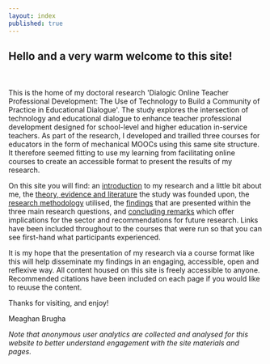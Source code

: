 ```yaml
---
layout: index
published: true
---
```


## Hello and a very warm welcome to this site! 
<br/><br/>
This is the home of my doctoral research 'Dialogic Online Teacher Professional Development: The Use of Technology to Build a Community of Practice in Educational Dialogue'. The study explores the intersection of technology and educational dialogue to enhance teacher professional development designed for school-level and higher education in-service teachers. As part of the research, I developed and trailled three courses for educators in the form of mechanical MOOCs using this same site structure. It therefore seemed fitting to use my learning from facilitating online courses to create an accessible format to present the results of my research. 

On this site you will find: an [introduction](https://mbrugha.github.io/dissertation/modules/introduction/introduction/) to my research and a little bit about me, the [theory, evidence and literature](https://mbrugha.github.io/dissertation/modules/theory%20&%20evidence/theory-&-evidence/) the study was founded upon, the [research methodology](https://mbrugha.github.io/dissertation/modules/research%20methods/research-methods/) utilised, the [findings](https://mbrugha.github.io/dissertation/modules/findings/findings/) that are presented within the three main research questions, and [concluding remarks](https://mbrugha.github.io/dissertation/modules/conclusions/conclusions/) which offer implications for the sector and recommendations for future research. Links have been included throughout to the courses that were run so that you can see first-hand what participants experienced.

It is my hope that the presentation of my research via a course format like this will help disseminate my findings in an engaging, accessible, open and reflexive way. All content housed on this site is freely accessible to anyone. Recommended citations have been included on each page if you would like to reuuse the content.

Thanks for visiting, and enjoy!

Meaghan Brugha

*Note that anonymous user analytics are collected and analysed for this website to better understand engagement with the site materials and pages.*
